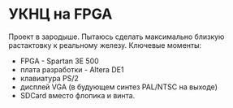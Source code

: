 # УКНЦ на FPGA #

Проект в зародыше. Пытаюсь сделать максимально близкую растактовку к реальному железу.
Ключевые моменты:
  * FPGA - Spartan 3E 500
  * плата разработки - Altera DE1
  * клавиатура PS/2
  * дисплей VGA (в будующем синтез PAL/NTSC на выходе)
  * SDCard вместо флопика и винта.